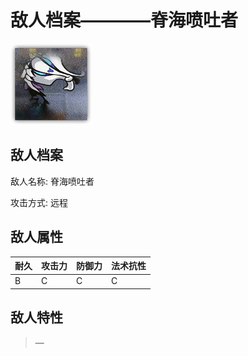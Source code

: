 # 敌人档案————脊海喷吐者

![脊海喷吐者](./eneIcons/脊海喷吐者.png)

## 敌人档案

敌人名称: 脊海喷吐者

攻击方式: 远程

## 敌人属性

| 耐久      | 攻击力  | 防御力 | 法术抗性 |
|---------|------|-----|------|
| B | C | C | C |

## 敌人特性
> —
